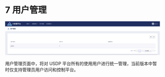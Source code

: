 # 7 用户管理

![](../../../images/3.0.x/userguide/user_mgt/user_mgt/3667233920.png)

用户管理页面中，将对 USDP 平台所有的使用用户进行统一管理，当前版本中暂时仅支持管理员用户访问和控制平台。

